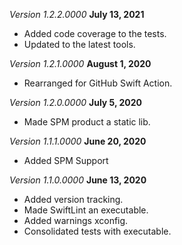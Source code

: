 *Version 1.2.2.0000* **July 13, 2021**

- Added code coverage to the tests.
- Updated to the latest tools.

*Version 1.2.1.0000* **August 1, 2020**

- Rearranged for GitHub Swift Action.

*Version 1.2.0.0000* **July 5, 2020**

- Made SPM product  a static lib.

*Version 1.1.1.0000* **June 20, 2020**

- Added SPM Support

*Version 1.1.0.0000* **June 13, 2020**

- Added version tracking.
- Made SwiftLint an executable.
- Added warnings xconfig.
- Consolidated tests with executable.
